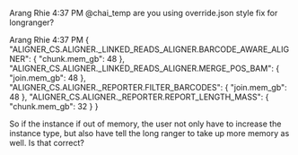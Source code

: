 Arang Rhie 4:37 PM
@chai_temp are you using override.json style fix for longranger?

Arang Rhie 4:37 PM
{
"ALIGNER_CS.ALIGNER._LINKED_READS_ALIGNER.BARCODE_AWARE_ALIGNER": { "chunk.mem_gb": 48 },
"ALIGNER_CS.ALIGNER._LINKED_READS_ALIGNER.MERGE_POS_BAM": { "join.mem_gb": 48 },
"ALIGNER_CS.ALIGNER._REPORTER.FILTER_BARCODES": { "join.mem_gb": 48 },
"ALIGNER_CS.ALIGNER._REPORTER.REPORT_LENGTH_MASS": { "chunk.mem_gb": 32 }
}

So if the instance if out of memory, the user not only have to increase the instance type, but also have tell the long ranger to take up more memory as well. Is that correct?
